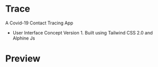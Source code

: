 # Trace
A Covid-19 Contact Tracing App
- User Interface Concept Version 1. Built using Tailwind CSS 2.0 and Alphine Js

# Preview
